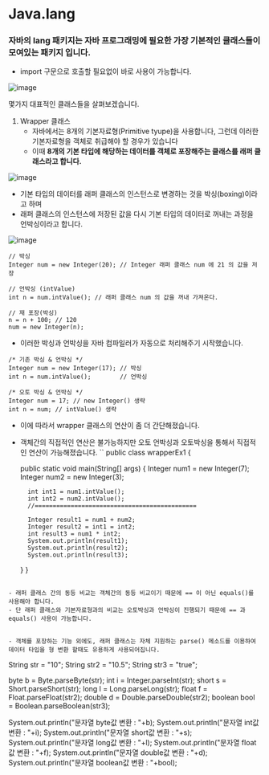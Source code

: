 # Java.lang

### 자바의 lang 패키지는 자바 프로그래밍에 필요한 가장 기본적인 클래스들이 모여있는 패키지 입니다.

- import 구문으로 호출할 필요없이 바로 사용이 가능합니다.
  
![image](https://github.com/user-attachments/assets/d109953d-24a7-450b-bb1f-776af3c38591)

몇가지 대표적인 클래스들을 살펴보겠습니다.

1. Wrapper 클래스
   - 자바에서는 8개의 기본자료형(Primitive tyupe)을 사용합니다, 그런데 이러한 기본자료형을 객체로 취급해야 할 경우가 있습니다
   - 이때 **8개의 기본 타입에 해당하는 데이터를 객체로 포장해주는 클래스를 래퍼 클래스라고 합니다.**

![image](https://github.com/user-attachments/assets/897dcc76-e189-4f04-884f-e0fa18c49415)

   - 기본 타입의 데이터를 래퍼 클래스의 인스턴스로 변경하는 것을 박싱(boxing)이라고 하며
   - 래퍼 클래스의 인스턴스에 저장된 값을 다시 기본 타입의 데이터로 꺼내는 과정을 언박싱이라고 합니다.

![image](https://github.com/user-attachments/assets/7d47eeec-1f8e-4169-9159-1a0b67c582c8)

```
// 박싱
Integer num = new Integer(20); // Integer 래퍼 클래스 num 에 21 의 값을 저장

// 언박싱 (intValue)
int n = num.intValue(); // 래퍼 클래스 num 의 값을 꺼내 가져온다.

// 재 포장(박싱)
n = n + 100; // 120
num = new Integer(n);

```

- 이러한 박싱과 언박싱을 자바 컴파일러가 자동으로 처리해주기 시작했습니다.

```
/* 기존 박싱 & 언박싱 */
Integer num = new Integer(17); // 박싱
int n = num.intValue();        // 언박싱

/* 오토 박싱 & 언박싱 */
Integer num = 17; // new Integer() 생략
int n = num; // intValue() 생략

```

- 이에 따라서 wrapper 클래스의 연산이 좀 더 간단해졌습니다.
- 객체간의 직접적인 연산은 불가능하지만 오토 언박싱과 오토박싱을 통해서 직접적인 연산이 가능해졌습니다.
``
public class wrapperEx1 {

    public static void main(String[] args) {
        Integer num1 = new Integer(7);
        Integer num2 = new Integer(3);

        int int1 = num1.intValue();
        int int2 = num2.intValue();
        //=============================================

        Integer result1 = num1 + num2;
        Integer result2 = int1 = int2;
        int result3 = num1 * int2;
        System.out.println(result1);
        System.out.println(result2);
        System.out.println(result3);
    }
}
```

- 래퍼 클래스 간의 동등 비교는 객체간의 동등 비교이기 때문에 == 이 아닌 equals()를 사용해야 합니다.
- 단 래퍼 클래스와 기본자료형과의 비교는 오토박싱과 언박싱이 진행되기 때문에 == 과 equals() 사용이 가능합니다.


- 객체를 포장하는 기능 외에도, 래퍼 클래스는 자체 지원하는 parse() 메소드를 이용하여 데이터 타입을 형 변환 할때도 유용하게 사용되어집니다.

```
String str = "10";
String str2 = "10.5";
String str3 = "true";

byte b = Byte.parseByte(str);
int i = Integer.parseInt(str);
short s = Short.parseShort(str);
long l = Long.parseLong(str);
float f = Float.parseFloat(str2);
double d = Double.parseDouble(str2);
boolean bool = Boolean.parseBoolean(str3);

System.out.println("문자열 byte값 변환 : "+b);
System.out.println("문자열 int값 변환 : "+i);
System.out.println("문자열 short값 변환 : "+s);
System.out.println("문자열 long값 변환 : "+l);
System.out.println("문자열 float값 변환 : "+f);
System.out.println("문자열 double값 변환 : "+d);
System.out.println("문자열 boolean값 변환 : "+bool);
```



